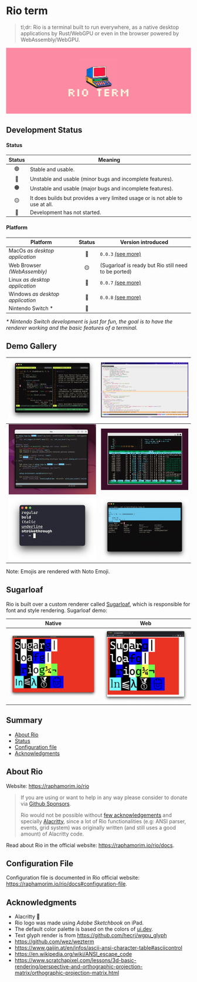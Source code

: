 # Rio term

> tl;dr: Rio is a terminal built to run everywhere, as a native desktop applications by Rust/WebGPU or even in the browser powered by WebAssembly/WebGPU.

![Rio banner](docs/assets/banner.png)

## Development Status

#### Status

| Status | Meaning |
| :-: | --- |
| 🟢 | Stable and usable. |
| 🔵 | Unstable and usable (minor bugs and incomplete features). |
| 🟠 | Unstable and usable (major bugs and incomplete features). |
| 🟡 | It does builds but provides a very limited usage or is not able to use at all. |
| 🔴 | Development has not started. |

#### Platform

| Platform | Status | Version introduced |
| --- | :-: | --- |
| MacOs _as desktop application_ | 🔵 | `0.0.3` [(see more)](https://raphamorim.io/rio/install/#macos) |
| Web Browser _(WebAssembly)_ | 🟡 | (Sugarloaf is ready but Rio still need to be ported) |
| Linux _as desktop application_ | 🔵 | `0.0.7` [(see more)](https://raphamorim.io/rio/install/#linux) |
| Windows _as desktop application_ | 🔵 | `0.0.8` [(see more)](https://raphamorim.io/rio/install/#windows) |
| Nintendo Switch * | 🔴 | |

_* Nintendo Switch development is just for fun, the goal is to have  the renderer working and the basic features of a terminal._

## Demo Gallery

| ![Demo tmux](resources/demo-tmux.png) | <img src="resources/demo-emacs.png" alt="Demo emacs" width="500px"/> |
| ----------- | ----------- |
| ![Demo linux x11](resources/demo-x11.png) | ![Demo linux wayland](resources/demo-wayland.png) |
| ![Demo text styles](resources/demo-text-styles.png) | ![Demo selection](resources/demo-selection.png) |

Note: Emojis are rendered with Noto Emoji.

## Sugarloaf

Rio is built over a custom renderer called [Sugarloaf](https://crates.io/crates/sugarloaf), which is responsible for font and style rendering. Sugarloaf demo:

| Native | Web |
| ----------- | ----------- |
| ![Demo Sugarloaf native](sugarloaf/resources/demo-text-big.png) | ![Demo Sugarloaf wasm](sugarloaf/resources/demo-wasm.png) |

## Summary

- [About Rio](#about-rio)
- [Status](#development-status)
- [Configuration file](#configuration-file)
- [Acknowledgments](#acknowledgments)

## About Rio

Website: https://raphamorim.io/rio

> If you are using or want to help in any way please consider to donate via [Github Sponsors](https://github.com/sponsors/raphamorim).
> 
> Rio would not be possible without [few acknowledgements](#acknowledgements) and specially [Alacritty](https://github.com/alacritty/alacritty/), since a lot of Rio functionalities (e.g: ANSI parser, events, grid system) was originally written (and still uses a good amount) of Alacritty code.
>

Read about Rio in the official website: https://raphamorim.io/rio/docs.

## Configuration File

Configuration file is documented in Rio official website: https://raphamorim.io/rio/docs#configuration-file.

## Acknowledgments

- Alacritty 🥇
- Rio logo was made using _Adobe Sketchbook_ on iPad.
- The default color palette is based on the colors of [ui.dev](https://ui.dev/).
- Text glyph render is from https://github.com/hecrj/wgpu_glyph
- https://github.com/wez/wezterm
- https://www.gaijin.at/en/infos/ascii-ansi-character-table#asciicontrol
- https://en.wikipedia.org/wiki/ANSI_escape_code
- https://www.scratchapixel.com/lessons/3d-basic-rendering/perspective-and-orthographic-projection-matrix/orthographic-projection-matrix.html

